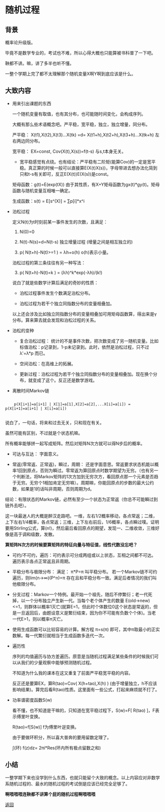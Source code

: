 # 随机过程

## 背景

概率论升级版。

毕竟不是数学专业的，考试也不难，所以心得大概也只能算被书科普了一下吧。

鞅都不讲。嘛，讲了多半也听不懂。

一整个学期上完了都不太理解那个随机变量X啊Y啊到底应该是什么。

## 大致内容

* 用来引出课题的东西
	
	一个随机变量有取值，也有其分布，也可能随时间变化，会构成序列。
	
	大概有那么些术语概念吧。严平稳，宽平稳，独立，独立增量，同分布。
	
	严平稳： X(t1),X(t2),X(t3)...X(tk) =d= X(t1+h),X(t2+h),X(t3+h)...X(tk+h) 左右两边同分布。
	
	宽平稳： EX=const, Cov(X(t),X(s))=f(t-s) 与s,t本身无关。
	
	* 宽平稳感觉有点绕。也有结论：严平稳有二阶矩(能算Cov)的一定是宽平稳。真正算的时候一般可以直接算E(X(t)X(s))，字母带进去想办法化简到只和t-s有关即可，反正E(X(t))E(X(s))是const。
		
	矩母函数：g(t)=E(exp(tX)) 由于其性质，有X+Y矩母函数为gx(t)*gy(t)。矩母函数与随机变量互相唯一确定。
	
	生成函数：s(t) = E[s^(X)] = ∑p[i]*x^i

* 泊松过程

	定义N(t)为t时刻前某一事件发生的次数，且满足：
	
	1. N(0)=0
	
	2. N(t)-N(s)=d=N(t-s) 独立增量过程 (增量之间是相互独立的)
	
	3. p( N(t+h)-N(t)>=1 ) = λh+o(h)  o(h)表示小量。
	
	泊松过程的第三条往往有另一种写法：
	
	3. p( N(t+h)-N(t)=k ) = (λh)^k*exp(-λh)/(k!)
	
	说白了就是些数学计算后满足的奇妙的性质：
	
	* 泊松过程事件发生个数满足泊松分布。
	
	* 泊松过程为若干个独立同指数分布的变量相叠加。
	
	以上还会涉及比如独立同指数分布的变量相叠加可用矩母函数算，得出来是γ分布。算来算去就会发现和泊松过程的关系。
	
* 泊松的变种

	* 复合泊松过程： 统计的不是事件次数，把次数变成了另一随机变量。比如标值泊松：p记录到，1-p未记录到。此时，依然是泊松过程，只不过 λ'=λ*p 而已。
	
	* 空间泊松：在高维上的拓展。
	
	* 更新过程：泊松过程为若干个独立同指数分布的变量相叠加。现在换个分布，就变成了这个。反正还是数学游戏。
	
* 离散时间Markov链

```

	p(X[i+1]=a[i+1] | X[1]=a[1],X[2]=a[2],...X[i]=a[i]) = p(X[i+1]=a[i+1] | X[i]=a[i])
	
```
	
说白了，一句话，将来和过去无关，只和现在有关。
	
虽然可能有区别，不过就是个状态机嘛。
	
所有概率能够拼一起写成矩阵。然后对矩阵N次方就可以得N步后的概率。
	
* 可达与互达： 字面意义。
	
* 常返(零常返、正常返)，瞬过，周期： 还是字面意思。常返要求状态机能以概率1回到原点，否则为瞬过。零常返为算回原点时数学期望为无穷。（也有另一个判断法，将Markov矩阵的1次方加到无穷次方，看回原点那一个元素是否趋于无穷。无穷个1相加肯定无穷嘛）。周期嘛，你能回原点的步数的最大公约数，如果是1的话叫非周期，否则周期为d。
	
结论：有限状态的Markov链，必然有至少一个状态为正常返（你总不可能瞬过到链外去吧）。
		
这一块最迷人的大概是醉汉走路吧。一维，左右1/2概率移动，各点常返；二维，上下左右1/4概率，各点常返；三维，上下左右前后，1/6概率，各点瞬过噗。证明要用Stirling公式，算(n!)，然后最后看回原点的期望，发现一、二维收敛，三维好像是高于调和级数，发散。

**算矩阵N次方的时候要算矩阵的特征向量与特征值，线性代数没忘吧？**
		
* 可约/不可约，遍历：可约表示可分成两组或以上状态，互相之间都不可达。遍历表示各点正常返且非周期。
		
* 平稳分布与极限分布： 满足： π*P=π 叫平稳分布。 若一个Markov链不可约遍历，则lim(n->∞)(P^n)=π 存在且和平稳分布一致。满足后者情况的我们叫他极限分布。

* 分支过程：Markov一个特例。最开始一个祖先，随后不停繁衍；老一代死掉，以一个分布独立产生新一代。当每个老个体产生的数量 E(old->new)<=1，则群体以概率1灭亡(就算E=1，但此时个体数位0这个状态是常返的，但是一旦返回后，由题设意义是繁衍结束，因为你不可能有负数个个体)。当老一代E>1，则以概率π灭亡。

* 使用生成函数可以比较容易的计算。解方程 π=s(π) 即可，其中π取最小的正实数解。每一代繁衍就相当于生成函数多迭代一次。
	
* 遍历性

	序列的均值遍历与协方差遍历。原意是当随机过程满足某些条件的时候我们可以从我们的少量观察中能够预测随机过程。

	不知道为什么我的课本在这又重复了前面严平稳宽平稳的内容。

	反正还是要算EX，算R(tao)=Cov( X(h+tao),X(h) ) (由于增量独立，h不应该影响结果)。算完后看R(tao)性质。这里面有一些公式，打起来麻烦就不打了。

* 功率谱密度函数S(w)

	看不懂，也不知道是干嘛的，只知道在宽平稳过程下，S(w)=F[ R(tao) ]，F表示傅里叶变换。

	R(tao)=f[S(w)] f为傅里叶逆变换。

	由于要做环积分，所以喜大普奔的要用留数定理了。

	∫(环) f(z)dz= 2πi*Res(环内所有极点留数之和)

## 小结

一整学期下来也没学到什么东西，也就只能留个大致的概念。以上内容应对非数学系随机过程的、最水的随机过程的考试倒是应该已经完全足够了。

**啊喂喂喂连鞅都不讲算个屁的随机过程啊喂喂喂**

[返回](/)